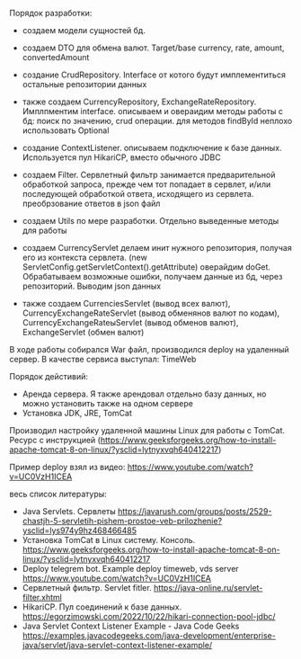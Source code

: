 Порядок разработки:

- создаем модели сущностей бд.

- создаем DTO для обмена валют. Target/base currency, rate, amount, convertedAmount

- создание CrudRepository. Interface от котого будут имплементиться остальные репозитории данных
- также создаем CurrencyRepository, ExchangeRateRepository. Имплпментим interface.
описываем и овераидим методы работы с бд: поиск по значению, crud операции.
для методов findById неплохо использовать Optional

- создание ContextListener.
описываем подключение к базе данных. Используется пул HikariCP, вместо обычного JDBC

- создаем Filter. Сервлетный фильтр занимается предварительной обработкой запроса, прежде чем тот попадает в сервлет, и/или последующей обработкой ответа, исходящего из сервлета.
преобрзование ответов в json файл

- создаем Utils по мере разработки. Отдельно выведенные методы для работы

- создаем CurrencyServlet
делаем инит нужного репозитория, получая его из контекста сервлета. (new ServletConfig.getServletContext().getAttribute)
оверайдим doGet. Обрабатываем возможные ошибки, получаем данные из бд, через репозиторий. Выводим json данных
- также создаем CurrenciesServlet (вывод всех валют), CurrencyExchangeRateServlet (вывод обменянов валют по кодам), CurrencyExchangeRateыServlet (вывод обменов валют), ExchangeServlet (обмен валют)


В ходе работы собирался War файл, производился deploy на удаленный сервер.
В качестве сервиса выступал: TimeWeb

Порядок дейстивий:
- Аренда сервера. Я также арендовал отдельно базу данных, но можно установить также на одном сервере
- Установка JDK, JRE, TomCat

Производил настройку удаленной машины Linux для работы с TomCat.
Ресурс с инструкцией (https://www.geeksforgeeks.org/how-to-install-apache-tomcat-8-on-linux/?ysclid=lytnyxvqh640412217)

Пример deploy взял из видео: https://www.youtube.com/watch?v=UC0VzH1ICEA

весь список литературы:

- Java Servlets. Сервлеты https://javarush.com/groups/posts/2529-chastjh-5-servletih-pishem-prostoe-veb-prilozhenie?ysclid=lys974y9hz468466485
- Установка TomCat в Linux систему. Консоль. https://www.geeksforgeeks.org/how-to-install-apache-tomcat-8-on-linux/?ysclid=lytnyxvqh640412217
- Deploy telegrem bot. Example deploy timeweb, vds server https://www.youtube.com/watch?v=UC0VzH1ICEA
- Сервлетный фильтр. Servlet fitler. https://java-online.ru/servlet-filter.xhtml
- HikariCP. Пул соединений к базе данных. https://egorzimowski.com/2022/10/22/hikari-connection-pool-jdbc/
- Java Servlet Context Listener Example - Java Code Geeks https://examples.javacodegeeks.com/java-development/enterprise-java/servlet/java-servlet-context-listener-example/
